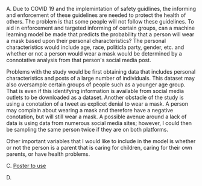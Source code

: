A.
Due to COVID 19 and the implemintation of safety guidlines, the informing and enforcement of these guidelines are needed to
protect the health of others. The problem is that some people will not follow these guidelines. To aid in enforcement and targeted
informing of certain groups, can a machine learning model be made that predicts the probability that a person will wear a mask
based upon their personal characteristics? The personal characteristics would include age, race, politicla party, gender, etc. and
whether or not a person would wear a mask would be determined by a connotative analysis from that person's social media post. 

Problems with the study would be first obtaining data that includes personal characteristics and posts of a large number of individuals.
This dataset may also oversample certain groups of people such as a younger age group. That is even if this identifying information
is available from social media outlets to be downloaded as a dataset. Another obstacle of the study is using a conotation of 
a tweet as explicet denial to wear a mask. A person may complain about wearing a mask and therefore have a negative conotation, but
will still wear a mask. A possible avenue around a lack of data is using data from numerous social media sites; however, I could
then be sampling the same person twice if they are on both platforms. 

Other important variables that I would like to include in the model is whether or not the person is a parent that is caring for children,
caring for their own parents, or have health problems. 

C.
[Poster to use](http://cs229.stanford.edu/proj2017/final-posters/5143874.pdf)

D.




